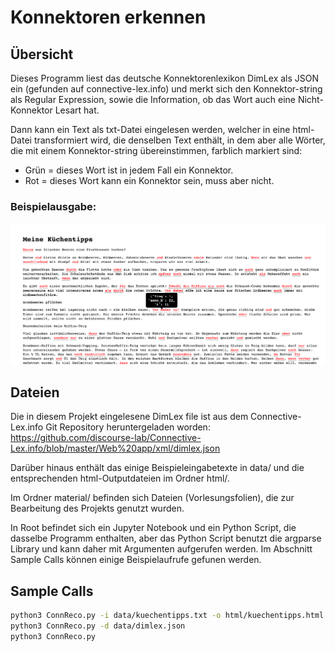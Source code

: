 # Konnektoren erkennen

## Übersicht
Dieses Programm liest das deutsche Konnektorenlexikon DimLex als JSON ein (gefunden auf connective-lex.info) und merkt sich den Konnektor-string als Regular Expression, sowie die Information, ob das Wort auch eine Nicht-Konnektor Lesart hat. 

Dann kann ein Text als txt-Datei eingelesen werden, welcher in eine html-Datei transformiert wird, die denselben Text enthält, in dem aber alle Wörter, die mit einem Konnektor-string übereinstimmen, farblich markiert sind: 
- Grün = dieses Wort ist in jedem Fall ein Konnektor.
- Rot = dieses Wort kann ein Konnektor sein, muss aber nicht. 

### Beispielausgabe:
![](material/screenshot.png)

## Dateien
Die in diesem Projekt eingelesene DimLex file ist aus dem Connective-Lex.info Git Repository heruntergeladen worden:
https://github.com/discourse-lab/Connective-Lex.info/blob/master/Web%20app/xml/dimlex.json

Darüber hinaus enthält das einige Beispieleingabetexte in data/ und die entsprechenden html-Outputdateien im Ordner html/.

Im Ordner material/ befinden sich Dateien (Vorlesungsfolien), die zur Bearbeitung des Projekts genutzt wurden.

In Root befindet sich ein Jupyter Notebook und ein Python Script, die dasselbe Programm enthalten, aber das Python Script benutzt die argparse Library und kann daher mit Argumenten aufgerufen werden. Im Abschnitt Sample Calls können einige Beispielaufrufe gefunen werden.

## Sample Calls
```Bash
python3 ConnReco.py -i data/kuechentipps.txt -o html/kuechentipps.html
python3 ConnReco.py -d data/dimlex.json
python3 ConnReco.py
```
